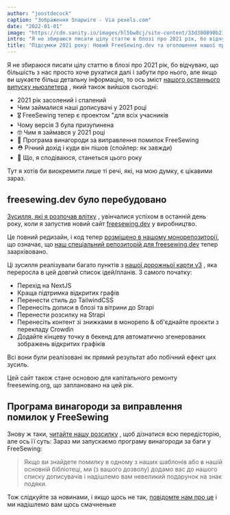 ```yaml
---
author: "joostdecock"
caption: "Зображення Snapwire - Via pexels.com"
date: "2022-01-01"
image: "https://cdn.sanity.io/images/hl5bw8cj/site-content/33d380890b215e6fc9c698b57469fdd0c24acc44-3072x2304.jpg"
intro: "Я не збираюся писати цілу статтю в блозі про 2021 рік, бо відчуваю, що більшість з нас просто хоче рухатися далі і забути про нього, але якщо ви шукаєте більш детальну інформацію, то ось зміст нашого останнього випуску ньюзлетера, який також вийшов сьогодні:"
title: "Підсумки 2021 року: Новий FreeSewing.dev та оголошення нашої програми винагороди за виправлення помилок"
---
```




Я не збираюся писати цілу статтю в блозі про 2021 рік, бо відчуваю, що більшість з нас просто хоче рухатися далі і забути про нього, але якщо ви шукаєте більш детальну інформацію, то ось зміст [нашого останнього випуску ньюзлетера](/newsletter/2022q1/) , який також вийшов сьогодні:

- 2021 рік засолений і спалений
- Чим займалися наші дописувачі у 2021 році
- 🎖️ FreeSewing тепер є проектом "для всіх учасників
- Чому версія 3 була призупинена
- 🤓 Чим я займався у 2021 році
- 🐛 Програма винагороди за виправлення помилок FreeSewing
- ⛑️ Річний дохід і куди він пішов (спойлер: як завжди)
- 🤞 Що, я сподіваюся, станеться цього року

Тут я хотів би виокремити лише ті речі, які, на мою думку, є цікавими зараз.

## freesewing.dev було перебудовано

[Зусилля, які я розпочав влітку](https://freesewing.dev/blog/project-2022) , увінчалися успіхом в останній день року, коли я запустив новий сайт [freesewing.dev](https://freesewing.dev/blog/project-2022) у виробництво.

Це повний редизайн, і код тепер [розміщено в нашому монорепозиторії](https://github.com/freesewing/freesewing), що означає, що [наш спеціальний репозиторій для freesewing.dev](https://github.com/freesewing/freesewing.dev) тепер заархівовано.

Ці зусилля реалізували багато пунктів з [нашої дорожньої карти v3](https://github.com/freesewing/freesewing/discussions/1278) , яка переросла в цей довгий список ідей/планів. З самого початку:

- Перехід на NextJS
- Краща підтримка відкритих графів
- Перенести стиль до TailwindCSS
- Перенесіть дописи в блозі та вітрини до Strapi
- Перенести розсилку на Strapi
- Перенесіть контент зі знижками в монорепо & об'єднайте проєкти з перекладу Crowdin
- Додайте кінцеву точку в бекенд для автоматично згенерованих зображень відкритих графіків

Всі вони були реалізовані як прямий результат або побічний ефект цих зусиль.

Цей сайт також стане основою для капітального ремонту freesewing.org, що заплановано на цей рік.

## Програма винагороди за виправлення помилок у FreeSewing

Знову ж таки, [читайте нашу розсилку](/newsletter/2022q1/) , щоб дізнатися всю передісторію, але ось її суть: Зараз ми запускаємо програму винагороди за баги у FreeSewing:

> Якщо ви знайдете помилку в одному з наших шаблонів або в нашій основній бібліотеці, ми (з вашого дозволу) додамо вас до нашого списку дописувачів і надішлемо вам невеликий подарунок на знак подяки.

Тож слідкуйте за новинами, і якщо щось не так, [повідомте нам про це](https://discord.freesewing.org/) і ми надішлемо вам щось смачненьке
